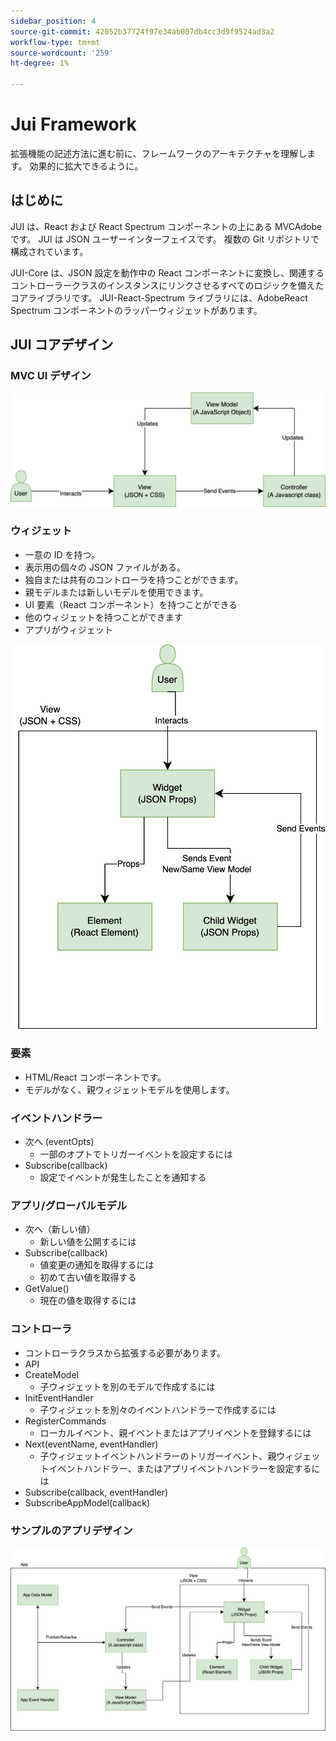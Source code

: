 ```yaml
---
sidebar_position: 4
source-git-commit: 42052b37724f97e34ab007db4cc3d9f9524ad3a2
workflow-type: tm+mt
source-wordcount: '259'
ht-degree: 1%

---
```


# Jui Framework

拡張機能の記述方法に進む前に、フレームワークのアーキテクチャを理解します。
効果的に拡大できるように。

## はじめに

JUI は、React および React Spectrum コンポーネントの上にある MVCAdobeです。 JUI は JSON ユーザーインターフェイスです。 複数の Git リポジトリで構成されています。

JUI-Core は、JSON 設定を動作中の React コンポーネントに変換し、関連するコントローラークラスのインスタンスにリンクさせるすべてのロジックを備えたコアライブラリです。
JUI-React-Spectrum ライブラリには、AdobeReact Spectrum コンポーネントのラッパーウィジェットがあります。

## JUI コアデザイン

### MVC UI デザイン

![代替テキスト](./imgs/jui-mvc-flow.png)

### ウィジェット

- 一意の ID を持つ。
- 表示用の個々の JSON ファイルがある。
- 独自または共有のコントローラを持つことができます。
- 親モデルまたは新しいモデルを使用できます。
- UI 要素（React コンポーネント）を持つことができる
- 他のウィジェットを持つことができます
- アプリがウィジェット

![代替テキスト](./imgs/jui-widget.png)

### 要素

- HTML/React コンポーネントです。
- モデルがなく、親ウィジェットモデルを使用します。

### イベントハンドラー

- 次へ (eventOpts)
   - 一部のオプトでトリガーイベントを設定するには
- Subscribe(callback)
   - 設定でイベントが発生したことを通知する

### アプリ/グローバルモデル

- 次へ（新しい値）
   - 新しい値を公開するには
- Subscribe(callback)
   - 値変更の通知を取得するには
   - 初めて古い値を取得する
- GetValue()
   - 現在の値を取得するには

### コントローラ

- コントローラクラスから拡張する必要があります。
- API
- CreateModel
   - 子ウィジェットを別のモデルで作成するには
- InitEventHandler
   - 子ウィジェットを別々のイベントハンドラーで作成するには
- RegisterCommands
   - ローカルイベント、親イベントまたはアプリイベントを登録するには
- Next(eventName, eventHandler)
   - 子ウィジェットイベントハンドラーのトリガーイベント、親ウィジェットイベントハンドラー、またはアプリイベントハンドラーを設定するには
- Subscribe(callback, eventHandler)
- SubscribeAppModel(callback)

### サンプルのアプリデザイン

![代替テキスト](./imgs/jui-sample-app.png)
